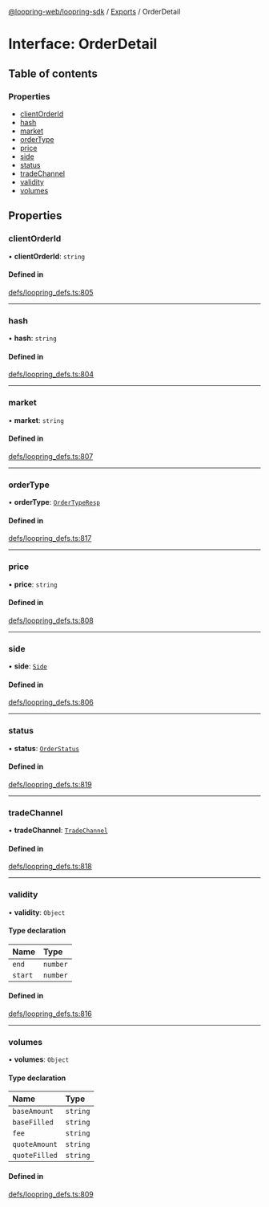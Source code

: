 [@loopring-web/loopring-sdk](../README.md) / [Exports](../modules.md) / OrderDetail

# Interface: OrderDetail

## Table of contents

### Properties

- [clientOrderId](OrderDetail.md#clientorderid)
- [hash](OrderDetail.md#hash)
- [market](OrderDetail.md#market)
- [orderType](OrderDetail.md#ordertype)
- [price](OrderDetail.md#price)
- [side](OrderDetail.md#side)
- [status](OrderDetail.md#status)
- [tradeChannel](OrderDetail.md#tradechannel)
- [validity](OrderDetail.md#validity)
- [volumes](OrderDetail.md#volumes)

## Properties

### clientOrderId

• **clientOrderId**: `string`

#### Defined in

[defs/loopring_defs.ts:805](https://github.com/Loopring/loopring_sdk/blob/2ea32ee/src/defs/loopring_defs.ts#L805)

___

### hash

• **hash**: `string`

#### Defined in

[defs/loopring_defs.ts:804](https://github.com/Loopring/loopring_sdk/blob/2ea32ee/src/defs/loopring_defs.ts#L804)

___

### market

• **market**: `string`

#### Defined in

[defs/loopring_defs.ts:807](https://github.com/Loopring/loopring_sdk/blob/2ea32ee/src/defs/loopring_defs.ts#L807)

___

### orderType

• **orderType**: [`OrderTypeResp`](../enums/OrderTypeResp.md)

#### Defined in

[defs/loopring_defs.ts:817](https://github.com/Loopring/loopring_sdk/blob/2ea32ee/src/defs/loopring_defs.ts#L817)

___

### price

• **price**: `string`

#### Defined in

[defs/loopring_defs.ts:808](https://github.com/Loopring/loopring_sdk/blob/2ea32ee/src/defs/loopring_defs.ts#L808)

___

### side

• **side**: [`Side`](../enums/Side.md)

#### Defined in

[defs/loopring_defs.ts:806](https://github.com/Loopring/loopring_sdk/blob/2ea32ee/src/defs/loopring_defs.ts#L806)

___

### status

• **status**: [`OrderStatus`](../enums/OrderStatus.md)

#### Defined in

[defs/loopring_defs.ts:819](https://github.com/Loopring/loopring_sdk/blob/2ea32ee/src/defs/loopring_defs.ts#L819)

___

### tradeChannel

• **tradeChannel**: [`TradeChannel`](../enums/TradeChannel.md)

#### Defined in

[defs/loopring_defs.ts:818](https://github.com/Loopring/loopring_sdk/blob/2ea32ee/src/defs/loopring_defs.ts#L818)

___

### validity

• **validity**: `Object`

#### Type declaration

| Name | Type |
| :------ | :------ |
| `end` | `number` |
| `start` | `number` |

#### Defined in

[defs/loopring_defs.ts:816](https://github.com/Loopring/loopring_sdk/blob/2ea32ee/src/defs/loopring_defs.ts#L816)

___

### volumes

• **volumes**: `Object`

#### Type declaration

| Name | Type |
| :------ | :------ |
| `baseAmount` | `string` |
| `baseFilled` | `string` |
| `fee` | `string` |
| `quoteAmount` | `string` |
| `quoteFilled` | `string` |

#### Defined in

[defs/loopring_defs.ts:809](https://github.com/Loopring/loopring_sdk/blob/2ea32ee/src/defs/loopring_defs.ts#L809)

